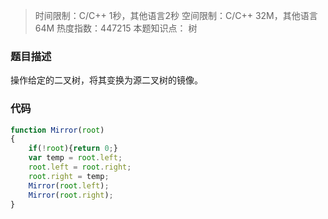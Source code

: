 > 时间限制：C/C++ 1秒，其他语言2秒 
> 空间限制：C/C++ 32M，其他语言64M 
> 热度指数：447215
> 本题知识点： 树
### 题目描述
操作给定的二叉树，将其变换为源二叉树的镜像。
### 代码
```javascript
function Mirror(root)
{
    if(!root){return 0;}
    var temp = root.left;
    root.left = root.right;
    root.right = temp;
    Mirror(root.left);
    Mirror(root.right);
}
```